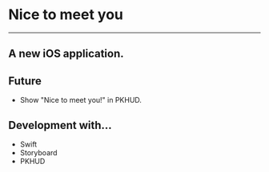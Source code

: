 #  Nice to meet you
---
## A new iOS application.

## Future
- Show "Nice to meet you!" in PKHUD.

## Development with...
- Swift
- Storyboard
- PKHUD
